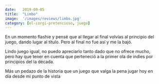 ```yaml
---
date:   2019-09-05
title:  "Limbo"
image:  '/images/reviews/limbo.jpg'
category: [el-corgi-pretencioso, juego]
---
```

En un momento flashie y pensé que al llegar al final volvías al principio del juego, dando lugar al título. Pero al final no fue así y me la bajó.

Lindo juego igual, no puedo apreciarlo tanto dado que no ofrece mucho, pero hay que tener en cuenta que perteneció a la primer ola de indies por principios del la década.

Más un pedazo de la historia que un juego que valga la pena jugar hoy en día desde mi punto de vista
